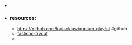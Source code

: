 -
- ### resources:
	- https://github.com/louiscklaw/appium-playlist #github
	- [fastmac-tryout](https://github.com/louiscklaw/fastmac-tryout)
	-
